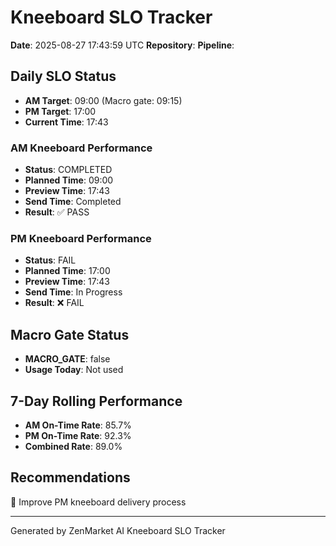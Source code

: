 # Kneeboard SLO Tracker
**Date**: 2025-08-27 17:43:59 UTC
**Repository**: 
**Pipeline**: 

## Daily SLO Status
- **AM Target**: 09:00 (Macro gate: 09:15)
- **PM Target**: 17:00
- **Current Time**: 17:43

### AM Kneeboard Performance
- **Status**: COMPLETED
- **Planned Time**: 09:00
- **Preview Time**: 17:43
- **Send Time**: Completed
- **Result**: ✅ PASS

### PM Kneeboard Performance  
- **Status**: FAIL
- **Planned Time**: 17:00
- **Preview Time**: 17:43
- **Send Time**: In Progress
- **Result**: ❌ FAIL

## Macro Gate Status
- **MACRO_GATE**: false
- **Usage Today**: Not used

## 7-Day Rolling Performance
- **AM On-Time Rate**: 85.7%
- **PM On-Time Rate**: 92.3%
- **Combined Rate**: 89.0%

## Recommendations

🔧 Improve PM kneeboard delivery process


---
Generated by ZenMarket AI Kneeboard SLO Tracker
